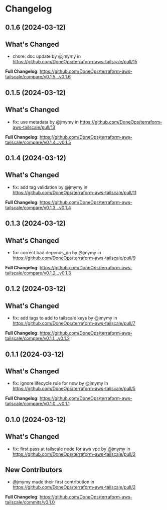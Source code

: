# Changelog

## 0.1.6 (2024-03-12)

## What's Changed
* chore: doc update by @jmymy in https://github.com/DoneOps/terraform-aws-tailscale/pull/15


**Full Changelog**: https://github.com/DoneOps/terraform-aws-tailscale/compare/v0.1.5...v0.1.6

## 0.1.5 (2024-03-12)

## What's Changed
* fix: use metadata by @jmymy in https://github.com/DoneOps/terraform-aws-tailscale/pull/13


**Full Changelog**: https://github.com/DoneOps/terraform-aws-tailscale/compare/v0.1.4...v0.1.5

## 0.1.4 (2024-03-12)

## What's Changed
* fix: add tag validation by @jmymy in https://github.com/DoneOps/terraform-aws-tailscale/pull/11


**Full Changelog**: https://github.com/DoneOps/terraform-aws-tailscale/compare/v0.1.3...v0.1.4

## 0.1.3 (2024-03-12)

## What's Changed
* fix: correct bad depends_on by @jmymy in https://github.com/DoneOps/terraform-aws-tailscale/pull/9


**Full Changelog**: https://github.com/DoneOps/terraform-aws-tailscale/compare/v0.1.2...v0.1.3

## 0.1.2 (2024-03-12)

## What's Changed
* fix: add tags to add to tailscale keys by @jmymy in https://github.com/DoneOps/terraform-aws-tailscale/pull/7


**Full Changelog**: https://github.com/DoneOps/terraform-aws-tailscale/compare/v0.1.1...v0.1.2

## 0.1.1 (2024-03-12)

## What's Changed
* fix: ignore lifecycle rule for now by @jmymy in https://github.com/DoneOps/terraform-aws-tailscale/pull/5


**Full Changelog**: https://github.com/DoneOps/terraform-aws-tailscale/compare/v0.1.0...v0.1.1

## 0.1.0 (2024-03-12)

## What's Changed
* fix: first pass at tailscale node for aws vpc by @jmymy in https://github.com/DoneOps/terraform-aws-tailscale/pull/2

## New Contributors
* @jmymy made their first contribution in https://github.com/DoneOps/terraform-aws-tailscale/pull/2

**Full Changelog**: https://github.com/DoneOps/terraform-aws-tailscale/commits/v0.1.0
